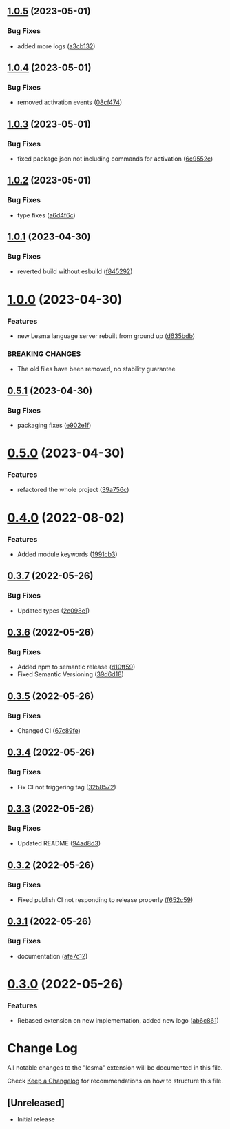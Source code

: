 ## [1.0.5](https://github.com/alinalihassan/Lesma-vscode/compare/v1.0.4...v1.0.5) (2023-05-01)


### Bug Fixes

* added more logs ([a3cb132](https://github.com/alinalihassan/Lesma-vscode/commit/a3cb132dd1ee65e16585ef6d6027ac36bc703717))

## [1.0.4](https://github.com/alinalihassan/Lesma-vscode/compare/v1.0.3...v1.0.4) (2023-05-01)


### Bug Fixes

* removed activation events ([08cf474](https://github.com/alinalihassan/Lesma-vscode/commit/08cf47492ff14a71c9067e9ea3bfe06de534e0cb))

## [1.0.3](https://github.com/alinalihassan/Lesma-vscode/compare/v1.0.2...v1.0.3) (2023-05-01)


### Bug Fixes

* fixed package json not including commands for activation ([6c9552c](https://github.com/alinalihassan/Lesma-vscode/commit/6c9552c82bb02a80e1402f22443fbd9bdcb8ba3f))

## [1.0.2](https://github.com/alinalihassan/Lesma-vscode/compare/v1.0.1...v1.0.2) (2023-05-01)


### Bug Fixes

* type fixes ([a6d4f6c](https://github.com/alinalihassan/Lesma-vscode/commit/a6d4f6ce3c3c350840935d7b2ecd4b5a61e81857))

## [1.0.1](https://github.com/alinalihassan/Lesma-vscode/compare/v1.0.0...v1.0.1) (2023-04-30)


### Bug Fixes

* reverted build without esbuild ([f845292](https://github.com/alinalihassan/Lesma-vscode/commit/f845292416710288058cdc2ee9116502d0285a24))

# [1.0.0](https://github.com/alinalihassan/Lesma-vscode/compare/v0.5.1...v1.0.0) (2023-04-30)


### Features

* new Lesma language server rebuilt from ground up ([d635bdb](https://github.com/alinalihassan/Lesma-vscode/commit/d635bdbb604b96c0730a1b96052ce6a6e5ff73a7))


### BREAKING CHANGES

* The old files have been removed, no stability guarantee

## [0.5.1](https://github.com/alinalihassan/Lesma-vscode/compare/v0.5.0...v0.5.1) (2023-04-30)


### Bug Fixes

* packaging fixes ([e902e1f](https://github.com/alinalihassan/Lesma-vscode/commit/e902e1f77ef6eb62f18c5ecb496bddbfbf6295e2))

# [0.5.0](https://github.com/alinalihassan/Lesma-vscode/compare/v0.4.0...v0.5.0) (2023-04-30)


### Features

* refactored the whole project ([39a756c](https://github.com/alinalihassan/Lesma-vscode/commit/39a756c4dd3615d06cc8ec84c7903ada708ceff2))

# [0.4.0](https://github.com/alinalihassan/Lesma-vscode/compare/v0.3.7...v0.4.0) (2022-08-02)


### Features

* Added module keywords ([1991cb3](https://github.com/alinalihassan/Lesma-vscode/commit/1991cb3766b3dccc1dcb775343bba004bc2e4541))

## [0.3.7](https://github.com/alinalihassan/Lesma-vscode/compare/v0.3.6...v0.3.7) (2022-05-26)


### Bug Fixes

* Updated types ([2c098e1](https://github.com/alinalihassan/Lesma-vscode/commit/2c098e177ede73efd3179b06249715bc3f5732b5))

## [0.3.6](https://github.com/alinalihassan/Lesma-vscode/compare/v0.3.5...v0.3.6) (2022-05-26)


### Bug Fixes

* Added npm to semantic release ([d10ff59](https://github.com/alinalihassan/Lesma-vscode/commit/d10ff5973372af38399c5959bfc3be24dc60ad4d))
* Fixed Semantic Versioning ([39d6d18](https://github.com/alinalihassan/Lesma-vscode/commit/39d6d18ea1de4ae0b137e834cea0f56826744cd5))

## [0.3.5](https://github.com/alinalihassan/Lesma-vscode/compare/v0.3.4...v0.3.5) (2022-05-26)


### Bug Fixes

* Changed CI ([67c89fe](https://github.com/alinalihassan/Lesma-vscode/commit/67c89fe5ac504cb12d4c3b49932be8a92bd84eb0))

## [0.3.4](https://github.com/alinalihassan/Lesma-vscode/compare/v0.3.3...v0.3.4) (2022-05-26)


### Bug Fixes

* Fix CI not triggering tag ([32b8572](https://github.com/alinalihassan/Lesma-vscode/commit/32b8572b29a67959f520e3fb51ff6f510cfd83eb))

## [0.3.3](https://github.com/alinalihassan/Lesma-vscode/compare/v0.3.2...v0.3.3) (2022-05-26)


### Bug Fixes

* Updated README ([94ad8d3](https://github.com/alinalihassan/Lesma-vscode/commit/94ad8d3f06079a309fd165ad4a9a99cf77eee8cd))

## [0.3.2](https://github.com/alinalihassan/Lesma-vscode/compare/v0.3.1...v0.3.2) (2022-05-26)


### Bug Fixes

* Fixed publish CI not responding to release properly ([f652c59](https://github.com/alinalihassan/Lesma-vscode/commit/f652c59b9805483c6c1fc27d43bc73650cb7ac16))

## [0.3.1](https://github.com/alinalihassan/Lesma-vscode/compare/v0.3.0...v0.3.1) (2022-05-26)


### Bug Fixes

* documentation ([afe7c12](https://github.com/alinalihassan/Lesma-vscode/commit/afe7c12886a4509eb36839918a6f3fccadcf4bbc))

# [0.3.0](https://github.com/alinalihassan/Lesma-vscode/compare/v0.2.2...v0.3.0) (2022-05-26)


### Features

* Rebased extension on new implementation, added new logo ([ab6c861](https://github.com/alinalihassan/Lesma-vscode/commit/ab6c8619878e196d1c9008976538e1942f179187))

# Change Log
All notable changes to the "lesma" extension will be documented in this file.

Check [Keep a Changelog](http://keepachangelog.com/) for recommendations on how to structure this file.

## [Unreleased]
- Initial release
